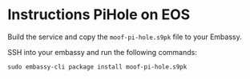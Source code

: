 # Instructions PiHole on EOS 

Build the service and copy the `moof-pi-hole.s9pk` file to your Embassy.

SSH into your embassy and run the following commands: 

	sudo embassy-cli package install moof-pi-hole.s9pk 